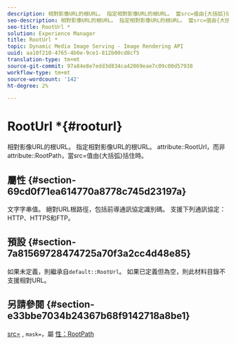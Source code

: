 ```yaml
---
description: 相對影像URL的根URL。 指定相對影像URL的根URL。 當src=值由{大括弧}括住時，會使用attribute RootUrl而非屬性RootPath。
seo-description: 相對影像URL的根URL。 指定相對影像URL的根URL。 當src=值由{大括弧}括住時，會使用attribute RootUrl而非屬性RootPath。
seo-title: RootUrl *
solution: Experience Manager
title: RootUrl *
topic: Dynamic Media Image Serving - Image Rendering API
uuid: aa10f210-4765-4b0e-9ce1-812b00cd8cf5
translation-type: tm+mt
source-git-commit: 97a84e8e7edd3d834ca42069eae7c09c00d57938
workflow-type: tm+mt
source-wordcount: '142'
ht-degree: 2%

---
```



# RootUrl *{#rooturl}

相對影像URL的根URL。 指定相對影像URL的根URL。 attribute::RootUrl，而非attribute::RootPath，當src=值由{大括弧}括住時。

## 屬性 {#section-69cd0f71ea614770a8778c745d23197a}

文字字串值。 絕對URL根路徑，包括前導通訊協定識別碼。 支援下列通訊協定：HTTP、HTTPS和FTP。

## 預設 {#section-7a81569728474725a70f3a2cc4d48e85}

如果未定義，則繼承自`default::RootUrl`。 如果已定義但為空，則此材料目錄不支援相對URL。

## 另請參閱 {#section-e33bbe7034b24367b68f9142718a8be1}

[src=](../../../../../ir-api/http-protocol/image-rendering-api-ref/c-ir-http-protocol-ref/c-ir-http-protocol-command-reference/r-ir-src.md#reference-62c98abad22149d68d405ed6aaff8272) , `mask=`，屬 [性：RootPath](../../../../../ir-api/material-cat/image-rendering-api-ref/c-ir-material-catalog/c-ir-attributes-reference/r-ir-rootpath.md#reference-a4d7c96b62e14fcbad1740c702f160f3)
